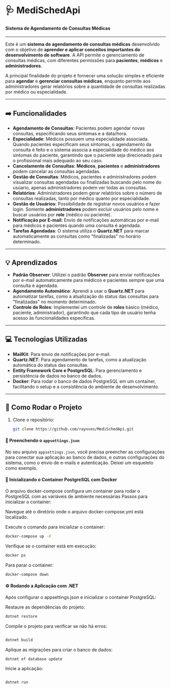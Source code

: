 # :stethoscope: **MediSchedApi**

#### Sistema de Agendamento de Consultas Médicas

---

Este é um **sistema de agendamento de consultas médicas** desenvolvido com o objetivo de **aprender e aplicar conceitos importantes do desenvolvimento de software**. A API permite o gerenciamento de consultas médicas, com diferentes permissões para **pacientes**, **médicos** e **administradores**.

A principal finalidade do projeto é fornecer uma solução simples e eficiente para **agendar** e **gerenciar consultas médicas**, enquanto permite aos administradores gerar relatórios sobre a quantidade de consultas realizadas por médico ou especialidade.

---

## :arrow_right: **Funcionalidades**

- **Agendamento de Consultas**: Pacientes podem agendar novas consultas, especificando seus sintomas e a data/hora.
- **Especialidade**: Médicos possuem uma especialidade associada. Quando pacientes especificam seus sintomas, o agendamento da consulta é feito e o sistema associa a especialidade do médico aos sintomas do paciente, garantindo que o paciente seja direcionado para o profissional mais adequado ao seu caso.
- **Cancelamento de Consultas**: **Médicos**, **pacientes** e **administradores** podem cancelar as consultas agendadas.
- **Gestão de Consultas**: Médicos, pacientes e administradores podem visualizar consultas agendadas ou finalizadas buscando pelo nome do usúario, apenas administradores podem ver todas as consultas.
- **Relatórios**: Administradores podem gerar relatórios sobre o número de consultas realizadas, tanto por médico quanto por especialidade.
- **Gestão de Usuários**: Possibilidade de registrar novos usuários e fazer login. Somente **administradores** podem excluir usuários pelo nome e buscar usuários por **role** (médico ou paciente).
- **Notificação por E-mail**: Envio de notificações automáticas por e-mail para médicos e pacientes quando uma consulta é agendada.
- **Tarefas Agendadas**: O sistema utiliza o **Quartz.NET** para marcar automaticamente as consultas como "finalizadas" no horário determinado.

---

## :bulb: **Aprendizados**

- **Padrão Observer**: Utilizei o padrão **Observer** para enviar notificações por e-mail automaticamente para médicos e pacientes sempre que uma consulta é agendada.
- **Agendamento Automático**: Aprendi a usar o **Quartz.NET** para automatizar tarefas, como a atualização do status das consultas para "finalizadas" no momento determinado.
- **Controle de Roles**: Implementei um controle de **roles** básico (médico, paciente, administrador), garantindo que cada tipo de usuário tenha acesso às funcionalidades específicas.

---

## :computer: **Tecnologias Utilizadas**

- **MailKit**: Para envio de notificações por e-mail.
- **Quartz.NET**: Para agendamento de tarefas, como a atualização automática do status das consultas.
- **Entity Framework Core e PostgreSQL**: Para gerenciamento e persistência de dados no banco de dados.
- **Docker**: Para rodar o banco de dados PostgreSQL em um container, facilitando o setup e a consistência do ambiente de desenvolvimento.
---

## :bookmark_tabs: **Como Rodar o Projeto**

1. Clone o repositório:
   ```bash
   git clone https://github.com/rayxves/MediSchedApi.git
   ```
   
#### :memo: **Preenchendo o `appsettings.json`**

No seu arquivo `appsettings.json`, você precisa preencher as configurações para conectar sua aplicação ao banco de dados, e outras configurações do sistema, como o envio de e-mails e autenticação. Deixei um esqueleto como exemplo.

#### :whale: Inicializando o Container PostgreSQL com Docker

O arquivo docker-compose configura um container para rodar o PostgreSQL com as variáveis de ambiente necessárias
Passos para inicializar o container:

<p>Navegue até o diretório onde o arquivo docker-compose.yml está localizado.</p>

<p>Execute o comando para inicializar o container:</p>

```bash
docker-compose up -d
```
Verifique se o container está em execução:

```bash
docker ps
```

Para parar o container:

```bash
docker-compose down
```
#### :gear: Rodando a Aplicação com .NET
<p>Após configurar o appsettings.json e inicializar o container PostgreSQL:</p>

<p>Restaure as dependências do projeto:</p>

```bash
dotnet restore
```
Compile o projeto para verificar se não há erros:

```bash

dotnet build
```
Aplique as migrações para criar o banco de dados:

```bash
dotnet ef database update
```
Inicie a aplicação:

```bash

dotnet run
```

